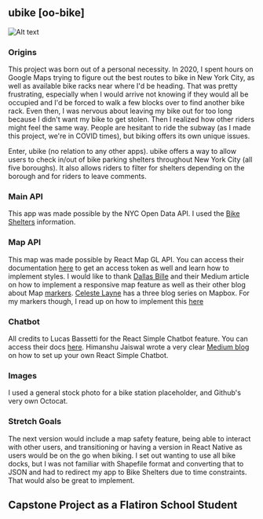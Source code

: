 ## ubike [oo-bike]

![Alt text](https://media.giphy.com/media/3oz8xE7gjBmo2wFrS8/giphy.gif)

### Origins
This project was born out of a personal necessity. In 2020, I spent hours on Google Maps trying to figure out the best routes to bike in New York City, as well as available bike racks near where I'd be heading. That was pretty frustrating, especially when I would arrive not knowing if they would all be occupied and I'd be forced to walk a few blocks over to find another bike rack. Even then, I was nervous about leaving my bike out for too long because I didn't want my bike to get stolen. Then I realized how other riders might feel the same way. People are hesitant to ride the subway (as I made this project, we're in COVID times), but biking offers its own unique issues.

Enter, ubike (no relation to any other apps). ubike offers a way to allow users to check in/out of bike parking shelters throughout New York City (all five boroughs). It also allows riders to filter for shelters depending on the borough and for riders to leave comments. 

### Main API
This app was made possible by the NYC Open Data API. I used the [Bike Shelters](https://data.cityofnewyork.us/Transportation/Bicycle-Parking-Shelters/thbt-gfu9) information. 

### Map API
This map was made possible by React Map GL API. You can access their documentation [here](https://docs.mapbox.com/mapbox-gl-js/api/) to get an access token as well and learn how to implement styles. I would like to thank [Dallas Bille](https://medium.com/swlh/getting-started-with-react-and-mapbox-gl-js-daa96477dd2c) and their Medium article on how to implement a responsive map feature as well as their other blog about Map [markers](https://levelup.gitconnected.com/getting-started-with-react-and-mapbox-gl-js-user-location-marker-with-marker-component-716a3f1abf83). [Celeste Layne](https://www.celestelayne.com/blog) has a three blog series on Mapbox. For my markers though, I read up on how to implement this [here](https://visgl.github.io/react-map-gl/docs/api-reference/marker.)

### Chatbot
All credits to Lucas Bassetti for the React Simple Chatbot feature. You can access their docs [here](https://lucasbassetti.com.br/react-simple-chatbot/#/). Himanshu Jaiswal wrote a very clear [Medium blog](https://medium.com/javascript-in-plain-english/may-i-help-you-build-a-chatbot-in-10-minutes-with-react-df19e940bbc8) on how to set up your own React Simple Chatbot.

### Images
I used a general stock photo for a bike station placeholder, and Github's very own Octocat.

### Stretch Goals
The next version would include a map safety feature, being able to interact with other users, and transitioning or having a version in React Native as users would be on the go when biking. I set out wanting to use all bike docks, but I was not familiar with Shapefile format and converting that to JSON and had to redirect my app to Bike Shelters due to time constraints. That would also be great to implement. 

## Capstone Project as a Flatiron School Student